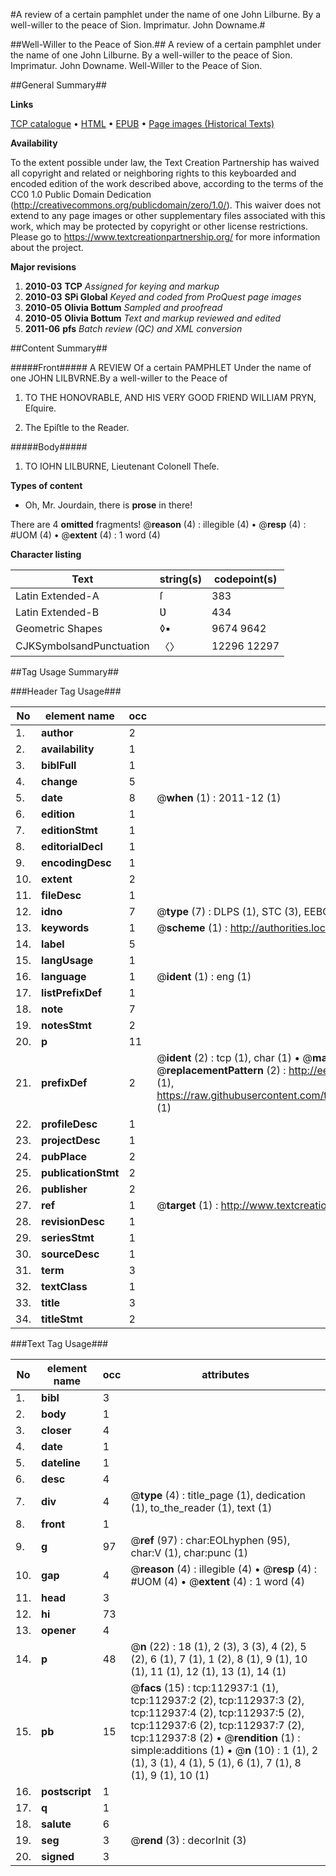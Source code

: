 #A review of a certain pamphlet under the name of one John Lilburne. By a well-willer to the peace of Sion. Imprimatur. John Downame.#

##Well-Willer to the Peace of Sion.##
A review of a certain pamphlet under the name of one John Lilburne. By a well-willer to the peace of Sion. Imprimatur. John Downame.
Well-Willer to the Peace of Sion.

##General Summary##

**Links**

[TCP catalogue](http://www.ota.ox.ac.uk/tcp/)  • 
[HTML](http://tei.it.ox.ac.uk/tcp/Texts-HTML/free/A91/A91714.html)  • 
[EPUB](http://tei.it.ox.ac.uk/tcp/Texts-EPUB/free/A91/A91714.epub) • 
[Page images (Historical Texts)](https://historicaltexts.jisc.ac.uk/eebo-99860812e)

**Availability**

To the extent possible under law, the Text Creation Partnership has waived all copyright and related or neighboring rights to this keyboarded and encoded edition of the work described above, according to the terms of the CC0 1.0 Public Domain Dedication (http://creativecommons.org/publicdomain/zero/1.0/). This waiver does not extend to any page images or other supplementary files associated with this work, which may be protected by copyright or other license restrictions. Please go to https://www.textcreationpartnership.org/ for more information about the project.

**Major revisions**

1. __2010-03__ __TCP__ *Assigned for keying and markup*
1. __2010-03__ __SPi Global__ *Keyed and coded from ProQuest page images*
1. __2010-05__ __Olivia Bottum__ *Sampled and proofread*
1. __2010-05__ __Olivia Bottum__ *Text and markup reviewed and edited*
1. __2011-06__ __pfs__ *Batch review (QC) and XML conversion*

##Content Summary##

#####Front#####
A REVIEW Of a certain PAMPHLET Under the name of one JOHN LILBVRNE.By a well-willer to the Peace of 
1. TO THE HONOVRABLE, AND HIS VERY GOOD FRIEND WILLIAM PRYN, Eſquire.

1. The Epiſtle to the Reader.

#####Body#####

1. TO IOHN LILBURNE, Lieutenant Colonell Theſe.

**Types of content**

  * Oh, Mr. Jourdain, there is **prose** in there!

There are 4 **omitted** fragments! 
 @__reason__ (4) : illegible (4)  •  @__resp__ (4) : #UOM (4)  •  @__extent__ (4) : 1 word (4)

**Character listing**


|Text|string(s)|codepoint(s)|
|---|---|---|
|Latin Extended-A|ſ|383|
|Latin Extended-B|Ʋ|434|
|Geometric Shapes|◊▪|9674 9642|
|CJKSymbolsandPunctuation|〈〉|12296 12297|

##Tag Usage Summary##

###Header Tag Usage###

|No|element name|occ|attributes|
|---|---|---|---|
|1.|__author__|2||
|2.|__availability__|1||
|3.|__biblFull__|1||
|4.|__change__|5||
|5.|__date__|8| @__when__ (1) : 2011-12 (1)|
|6.|__edition__|1||
|7.|__editionStmt__|1||
|8.|__editorialDecl__|1||
|9.|__encodingDesc__|1||
|10.|__extent__|2||
|11.|__fileDesc__|1||
|12.|__idno__|7| @__type__ (7) : DLPS (1), STC (3), EEBO-CITATION (1), PROQUEST (1), VID (1)|
|13.|__keywords__|1| @__scheme__ (1) : http://authorities.loc.gov/ (1)|
|14.|__label__|5||
|15.|__langUsage__|1||
|16.|__language__|1| @__ident__ (1) : eng (1)|
|17.|__listPrefixDef__|1||
|18.|__note__|7||
|19.|__notesStmt__|2||
|20.|__p__|11||
|21.|__prefixDef__|2| @__ident__ (2) : tcp (1), char (1)  •  @__matchPattern__ (2) : ([0-9\-]+):([0-9IVX]+) (1), (.+) (1)  •  @__replacementPattern__ (2) : http://eebo.chadwyck.com/downloadtiff?vid=$1&page=$2 (1), https://raw.githubusercontent.com/textcreationpartnership/Texts/master/tcpchars.xml#$1 (1)|
|22.|__profileDesc__|1||
|23.|__projectDesc__|1||
|24.|__pubPlace__|2||
|25.|__publicationStmt__|2||
|26.|__publisher__|2||
|27.|__ref__|1| @__target__ (1) : http://www.textcreationpartnership.org/docs/. (1)|
|28.|__revisionDesc__|1||
|29.|__seriesStmt__|1||
|30.|__sourceDesc__|1||
|31.|__term__|3||
|32.|__textClass__|1||
|33.|__title__|3||
|34.|__titleStmt__|2||


###Text Tag Usage###

|No|element name|occ|attributes|
|---|---|---|---|
|1.|__bibl__|3||
|2.|__body__|1||
|3.|__closer__|4||
|4.|__date__|1||
|5.|__dateline__|1||
|6.|__desc__|4||
|7.|__div__|4| @__type__ (4) : title_page (1), dedication (1), to_the_reader (1), text (1)|
|8.|__front__|1||
|9.|__g__|97| @__ref__ (97) : char:EOLhyphen (95), char:V (1), char:punc (1)|
|10.|__gap__|4| @__reason__ (4) : illegible (4)  •  @__resp__ (4) : #UOM (4)  •  @__extent__ (4) : 1 word (4)|
|11.|__head__|3||
|12.|__hi__|73||
|13.|__opener__|4||
|14.|__p__|48| @__n__ (22) : 18 (1), 2 (3), 3 (3), 4 (2), 5 (2), 6 (1), 7 (1), 1 (2), 8 (1), 9 (1), 10 (1), 11 (1), 12 (1), 13 (1), 14 (1)|
|15.|__pb__|15| @__facs__ (15) : tcp:112937:1 (1), tcp:112937:2 (2), tcp:112937:3 (2), tcp:112937:4 (2), tcp:112937:5 (2), tcp:112937:6 (2), tcp:112937:7 (2), tcp:112937:8 (2)  •  @__rendition__ (1) : simple:additions (1)  •  @__n__ (10) : 1 (1), 2 (1), 3 (1), 4 (1), 5 (1), 6 (1), 7 (1), 8 (1), 9 (1), 10 (1)|
|16.|__postscript__|1||
|17.|__q__|1||
|18.|__salute__|6||
|19.|__seg__|3| @__rend__ (3) : decorInit (3)|
|20.|__signed__|3||
